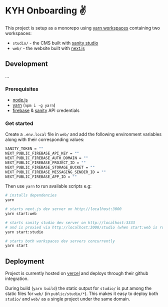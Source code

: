 # KYH Onboarding ✌️

This project is setup as a monorepo using [yarn workspaces](https://classic.yarnpkg.com/en/docs/workspaces/) containing two workspaces:

- `studio/` - the CMS built with [sanity studio](https://www.sanity.io/)
- `web/` - the website built with [next.js](https://nextjs.org/)

## Development

...

### Prerequisites

- [node.js](https://nodejs.org/)
- [yarn](https://yarnpkg.com/) (`npm i -g yarn`)
- [firebase](https://firebase.google.com/) & [sanity](https://www.sanity.io) API credentials

### Get started

Create a `.env.local` file in `web/` and add the following environment variables along with their corresponding values:

```bash
SANITY_TOKEN = ""
NEXT_PUBLIC_FIREBASE_API_KEY = ""
NEXT_PUBLIC_FIREBASE_AUTH_DOMAIN = ""
NEXT_PUBLIC_FIREBASE_PROJECT_ID = ""
NEXT_PUBLIC_FIREBASE_STORAGE_BUCKET = ""
NEXT_PUBLIC_FIREBASE_MESSAGING_SENDER_ID = ""
NEXT_PUBLIC_FIREBASE_APP_ID = ""
```

Then use `yarn` to run available scripts e.g:

```bash
# installs dependencies
yarn

# starts next.js dev server on http://localhost:3000
yarn start:web

# starts sanity studio dev server on http://localhost:3333
# and is proxied via http://localhost:3000/studio (when start:web is running)
yarn start:studio

# starts both workspaces dev servers concurrently
yarn start
```

## Deployment

Project is currently hosted on [vercel](https://vercel.com/) and deploys through their github integration.

During build (`yarn build`) the static output for `studio/` is put among the static files for `web/` (in `public/studio/*`). This makes it easy to deploy both `studio/` and `web/` as a single project under the same domain.
